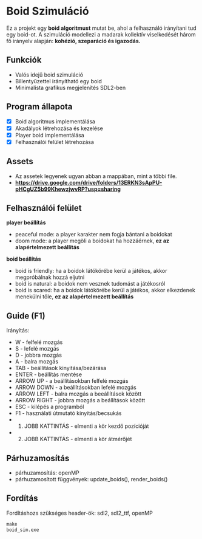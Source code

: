 # Boid Szimuláció

Ez a projekt egy **boid algoritmust** mutat be, ahol a felhasználó irányítani tud egy boid-ot. A szimuláció modellezi a madarak kollektív viselkedését három fő irányelv  alapján: **kohézió, szeparáció és igazodás.**

## Funkciók

- Valós idejű boid szimuláció
- Billentyűzettel irányítható egy boid
- Minimalista grafikus megjelenítés SDL2-ben

## Program állapota

- [x] Boid algoritmus implementálása
- [x] Akadályok létrehozása és kezelése
- [x] Player boid implementálása
- [x] Felhasználói felület létrehozása

## Assets

- Az assetek legyenek ugyan abban a mappában, mint a többi file.
- **https://drive.google.com/drive/folders/13ERKN3sApPU-pHCgUZ5b99KhewzjwvRP?usp=sharing**

## Felhasználói felület

**player beállítás**
- peaceful mode: a player karakter nem fogja bántani a boidokat
- doom mode: a player megöli a boidokat ha hozzáérnek, **ez az alapértelmezett beállítás**

**boid beállítás**
- boid is friendly: ha a boidok látókörébe kerül a játékos, akkor megpróbálnak hozzá eljutni
- boid is natural: a boidok nem vesznek  tudomást a játékosról
- boid is scared: ha a boidok látókörébe kerül a játékos, akkor elkezdenek menekülni tőle, **ez az alapértelmezett beállítás**

## Guide (F1)

Irányítás:
- W - felfelé mozgás
- S - lefelé mozgás
- D - jobbra mozgás
- A - balra mozgás
- TAB - beállítások kinyitása/bezárása
- ENTER - beállítás mentése
- ARROW UP - a beállításokban felfelé mozgás
- ARROW DOWN - a beállításokban lefelé mozgás
- ARROW LEFT - balra mozgás a beeállítások között
- ARROW RIGHT - jobbra mozgás a beállítások között
- ESC - kilépés a programból
- F1 - használati útmutató kinyitás/becsukás
- 1. JOBB KATTINTÁS - elmenti a kör kezdő pozícióját
- 2. JOBB KATTINTÁS - elmenti a kör átmérőjét

## Párhuzamosítás

- párhuzamosítás: openMP
- párhuzamosított függvények: update_boids(), render_boids()

## Fordítás

Fordításhozs szükséges header-ök: sdl2, sdl2_ttf, openMP
```cmd
make
boid_sim.exe
